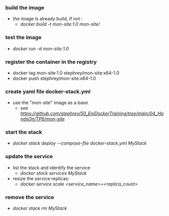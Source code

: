 ### build the image
* the image is already build, if not :
  - <em>docker build -t mon-site:1.0 mon-site/</em>

### test the image
* <em>docker run -d mon-site:1.0</em>

### register the container in the registry
* docker tag mon-site:1.0 stephrey/mon-site:x64-1.0
* docker push stephrey/mon-site:x64-1.0
  
### create yaml file docker-stack.yml
* use the "mon-site" image as a base
  - see <em>https://github.com/stephrey/50_EniDockerTraining/tree/main/04_HandsOn/TP6/mon-site</em>

### start the stack
* <em>docker stack deploy --compose-file docker-stack.yml MyStack</em>

### update the service
* list the stack and identify the service
  - <em>docker stack services MyStack</em>
* resize the service replicas:
  - <em>docker service scale <service_name>=<replica_count></em>

### remove the service
* <em>docker stack rm MyStack</em>
